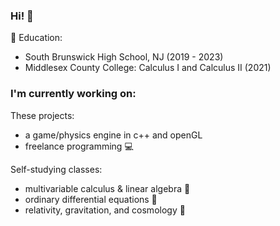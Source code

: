 ### Hi! 👋

🏫 Education: 
* South Brunswick High School, NJ (2019 - 2023)
* Middlesex County College: Calculus I and Calculus II (2021)

### I'm currently working on:

These projects:
* a game/physics engine in c++ and openGL
* freelance programming 💻

Self-studying classes:
* multivariable calculus & linear algebra 🧮 
* ordinary differential equations 🎢
* relativity, gravitation, and cosmology 🔭


